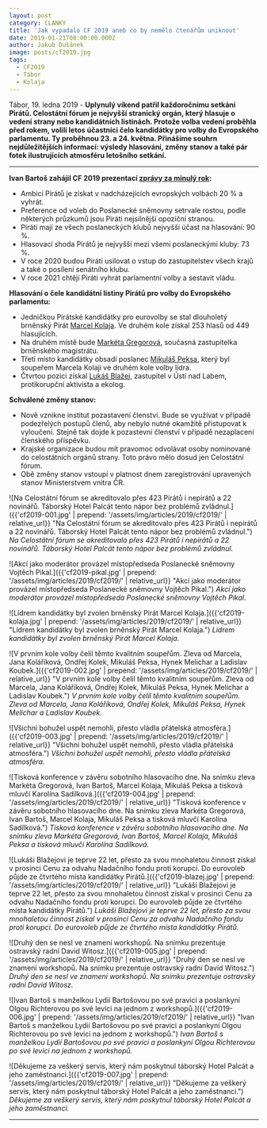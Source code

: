 ```yaml
---
layout: post
category: CLANKY
title: 'Jak vypadalo CF 2019 aneb co by nemělo čtenářům uniknout'
date: 2019-01-21T08:00:00.000Z
author: Jakub Dušánek
image: posts/cf2019.jpg
tags:
  - CF2019
  - Tábor
  - Kolaja
---
```


Tábor, 19. ledna 2019 - **Uplynulý víkend patřil každoročnímu setkání Pirátů. Celostátní fórum je nejvyšší stranický orgán, který hlasuje o vedení strany nebo kandidátních listinách. Protože volba vedení proběhla před rokem, volili letos účastníci čelo kandidátky pro volby do Evropského parlamentu. Ty proběhnou 23. a 24. května. Přinášíme souhrn nejdůležitějších informací: výsledy hlasování, změny stanov a také pár fotek ilustrujících atmosféru letošního setkání.**

<hr>

**Ivan Bartoš zahájil CF 2019 prezentací [zprávy za minulý rok](https://www.piratskelisty.cz/clanek-2269-fungujici-propojeni-domaci-a-evropske-politiky-je-pro-nas-vyzvou-uvedl-ivan-bartos-na-celostatnim-foru-piratu "Fungující propojení domácí a evropské politiky je pro nás výzvou, uvedl Ivan Bartoš na Celostátním fóru Pirátů"):**

* Ambicí Pirátů je získat v nadcházejících evropských volbách 20 % a vyhrát.
* Preference od voleb do Poslanecké sněmovny setrvale rostou, podle některých průzkumů jsou Piráti nejsilnější opoziční stranou. 
* Piráti mají ze všech poslaneckých klubů nejvyšší účast na hlasování: 90 %.
* Hlasovací shoda Pirátů je nejvyšší mezi všemi poslaneckými kluby: 73 %.
* V roce 2020 budou Piráti usilovat o vstup do zastupitelstev všech krajů a také o posílení senátního klubu.
* V roce 2021 chtějí Piráti vyhrát parlamentní volby a sestavit vládu.

**Hlasování o čele kandidátní listiny Pirátů pro volby do Evropského parlamentu:**
* Jedničkou Pirátské kandidátky pro eurovolby se stal dlouholetý brněnský Pirát [Marcel Kolaja](https://wiki.pirati.cz/lide/marcel_kolaja "Bc. Marcel Kolaja"). Ve druhém kole získal 253 hlasů od 449 hlasujících.
* Na druhém místě bude [Markéta Gregorová](https://wiki.pirati.cz/lide/marketa_gregorova "Bc. Markéta Gregorová"), současná zastupitelka brněnského magistrátu.
* Třetí místo kandidátky obsadí poslanec [Mikuláš Peksa](https://wiki.pirati.cz/lide/mikulas_peksa "Mgr. Mikuláš Peksa"), který byl soupeřem Marcela Kolaji ve druhém kole volby lídra.
* Čtvrtou pozici získal [Lukáš Blažej](https://wiki.pirati.cz/lide/lukas_blazej "Lukáš Blažej"), zastupitel v Ústí nad Labem, protikorupční aktivista a ekolog.

**Schválené změny stanov:**
* Nově vznikne institut pozastavení členství. Bude se využívat v případě podezřelých postupů členů, aby nebylo nutné okamžitě přistupovat k vyloučení. Stejně tak dojde k pozastevní členství v případě nezaplacení členského příspěvku.
* Krajské organizace budou mít pravomoc odvolávat osoby nominované do celostátních orgánů strany. Toto právo mělo dosud jen Celostátní fórum.
* Obě změny stanov vstoupí v platnost dnem zaregistrování upravených stanov Ministerstvem vnitra ČR.

![Na Celostátní fórum se akreditovalo přes 423 Pirátů i nepirátů a 22 novinářů. Táborský Hotel Palcát tento nápor bez problémů zvládnul.]({{'cf2019-001.jpg' | prepend: '/assets/img/articles/2019/cf2019/' | relative_url}} "Na Celostátní fórum se akreditovalo přes 423 Pirátů i nepirátů a 22 novinářů. Táborský Hotel Palcát tento nápor bez problémů zvládnul.")
_Na Celostátní fórum se akreditovalo přes 423 Pirátů i nepirátů a 22 novinářů. Táborský Hotel Palcát tento nápor bez problémů zvládnul._

![Akcí jako moderátor provázel místopředseda Poslanecké sněmovny Vojtěch Pikal.]({{'cf2019-pikal.jpg' | prepend: '/assets/img/articles/2019/cf2019/' | relative_url}} "Akcí jako moderátor provázel místopředseda Poslanecké sněmovny Vojtěch Pikal.")
_Akcí jako moderátor provázel místopředseda Poslanecké sněmovny Vojtěch Pikal._

![Lídrem kandidátky byl zvolen brněnský Pirát Marcel Kolaja.]({{'cf2019-kolaja.jpg' | prepend: '/assets/img/articles/2019/cf2019/' | relative_url}} "Lídrem kandidátky byl zvolen brněnský Pirát Marcel Kolaja.")
_Lídrem kandidátky byl zvolen brněnský Pirát Marcel Kolaja._

![V prvním kole volby čelil těmto kvalitním soupeřům. Zleva od Marcela, Jana Koláříková, Ondřej Kolek, Mikuláš Peksa, Hynek Melichar a Ladislav Koubek.]({{'cf2019-002.jpg' | prepend: '/assets/img/articles/2019/cf2019/' | relative_url}} "V prvním kole volby čelil těmto kvalitním soupeřům. Zleva od Marcela, Jana Koláříková, Ondřej Kolek, Mikuláš Peksa, Hynek Melichar a Ladislav Koubek.")
_V prvním kole volby čelil těmto kvalitním soupeřům. Zleva od Marcela, Jana Koláříková, Ondřej Kolek, Mikuláš Peksa, Hynek Melichar a Ladislav Koubek._

![Všichni bohužel uspět nemohli, přesto vládla přátelská atmosféra.]({{'cf2019-003.jpg' | prepend: '/assets/img/articles/2019/cf2019/' | relative_url}} "Všichni bohužel uspět nemohli, přesto vládla přátelská atmosféra.")
_Všichni bohužel uspět nemohli, přesto vládla přátelská atmosféra._

![Tisková konference v závěru sobotního hlasovacího dne. Na snímku zleva Markéta Gregorová, Ivan Bartoš, Marcel Kolaja, Mikuláš Peksa a tisková mluvčí Karolína Sadílková.]({{'cf2019-004.jpg' | prepend: '/assets/img/articles/2019/cf2019/' | relative_url}} "Tisková konference v závěru sobotního hlasovacího dne. Na snímku zleva Markéta Gregorová, Ivan Bartoš, Marcel Kolaja, Mikuláš Peksa a tisková mluvčí Karolína Sadílková.")
_Tisková konference v závěru sobotního hlasovacího dne. Na snímku zleva Markéta Gregorová, Ivan Bartoš, Marcel Kolaja, Mikuláš Peksa a tisková mluvčí Karolína Sadílková._

![Lukáši Blažejovi je teprve 22 let, přesto za svou mnohaletou činnost získal v prosinci Cenu za odvahu Nadačního fondu proti korupci. Do eurovoleb půjde ze čtvrtého místa kandidátky Pirátů.]({{'cf2019-blazej.jpg' | prepend: '/assets/img/articles/2019/cf2019/' | relative_url}} "Lukáši Blažejovi je teprve 22 let, přesto za svou mnohaletou činnost získal v prosinci Cenu za odvahu Nadačního fondu proti korupci. Do eurovoleb půjde ze čtvrtého místa kandidátky Pirátů.")
_Lukáši Blažejovi je teprve 22 let, přesto za svou mnohaletou činnost získal v prosinci Cenu za odvahu Nadačního fondu proti korupci. Do eurovoleb půjde ze čtvrtého místa kandidátky Pirátů._

![Druhý den se nesl ve znamení workshopů. Na snímku prezentuje ostravský radní David Witosz.]({{'cf2019-005.jpg' | prepend: '/assets/img/articles/2019/cf2019/' | relative_url}} "Druhý den se nesl ve znamení workshopů. Na snímku prezentuje ostravský radní David Witosz.")
_Druhý den se nesl ve znamení workshopů. Na snímku prezentuje ostravský radní David Witosz._

![Ivan Bartoš s manželkou Lydií Bartošovou po své pravici a poslankyní Olgou Richterovou po své levici na jednom z workshopů.]({{'cf2019-006.jpg' | prepend: '/assets/img/articles/2019/cf2019/' | relative_url}} "Ivan Bartoš s manželkou Lydií Bartošovou po své pravici a poslankyní Olgou Richterovou po své levici na jednom z workshopů.")
_Ivan Bartoš s manželkou Lydií Bartošovou po své pravici a poslankyní Olgou Richterovou po své levici na jednom z workshopů._

![Děkujeme za veškerý servis, který nám poskytnul táborský Hotel Palcát a jeho zaměstnanci.]({{'cf2019-007.jpg' | prepend: '/assets/img/articles/2019/cf2019/' | relative_url}} "Děkujeme za veškerý servis, který nám poskytnul táborský Hotel Palcát a jeho zaměstnanci.")
_Děkujeme za veškerý servis, který nám poskytnul táborský Hotel Palcát a jeho zaměstnanci._

- - -
